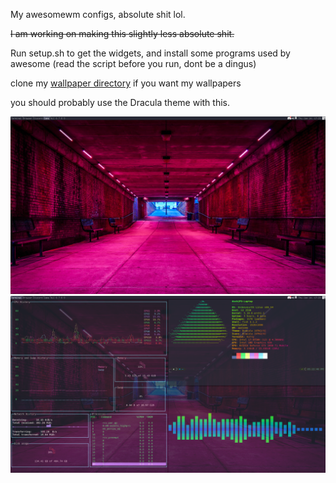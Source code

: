 My awesomewm configs, absolute shit lol.

~~I am working on making this slightly less absolute shit.~~

Run setup.sh to get the widgets, and install some programs used by awesome (read the script before you run, dont be a dingus)

clone my [wallpaper directory](https://github.com/Flammable-Duck/wallpapers) if you want my wallpapers

you should probably use the Dracula theme with this.

![](https://raw.githubusercontent.com/Flammable-Duck/awesome/main/Screenshot_1.png)
![](https://raw.githubusercontent.com/Flammable-Duck/awesome/main/Screenshot_2.png)

